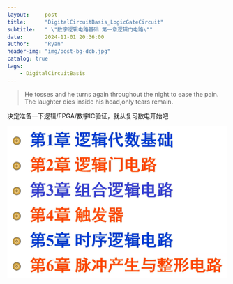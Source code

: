 ```yaml
---
layout:     post
title:      "DigitalCircuitBasis_LogicGateCircuit"
subtitle:   " \"数字逻辑电路基础 第一章逻辑门电路\""
date:       2024-11-01 20:36:00
author:     "Ryan"
header-img: "img/post-bg-dcb.jpg"
catalog: true
tags:
    - DigitalCircuitBasis
---
```


>He tosses and he turns again throughout the night to ease the pain. The laughter dies inside his head,only tears remain.

决定准备一下逻辑/FPGA/数字IC验证，就从复习数电开始吧

![CATALOG](img/inpost_dcb/dcb_catalog.jpg  "catalog")

